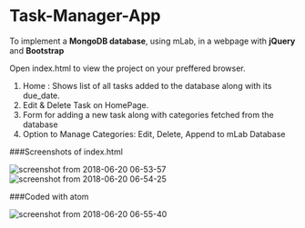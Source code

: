 # Task-Manager-App
To implement a **MongoDB database**, using mLab, in a webpage with **jQuery** and **Bootstrap**

Open index.html to view the project on your preffered browser.
1. Home : Shows list of all tasks added to the database along with its due_date.
2. Edit & Delete Task on HomePage.
3. Form for adding a new task along with categories fetched from the database
4. Option to Manage Categories: Edit, Delete, Append to mLab Database

###Screenshots of index.html

![screenshot from 2018-06-20 06-53-57](https://user-images.githubusercontent.com/26147894/41663268-dcd38fd2-7457-11e8-9fa6-e7d6ed507293.png)
![screenshot from 2018-06-20 06-54-25](https://user-images.githubusercontent.com/26147894/41663269-dd222552-7457-11e8-8064-6c68706d98ee.png)


###Coded with atom

![screenshot from 2018-06-20 06-55-40](https://user-images.githubusercontent.com/26147894/41663270-dd754a34-7457-11e8-97a6-1930b40a1530.png)
